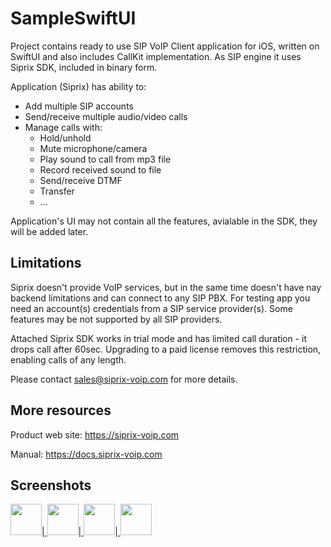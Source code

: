 # SampleSwiftUI

Project contains ready to use SIP VoIP Client application for iOS, written on SwiftUI and also includes CallKit implementation.
As SIP engine it uses Siprix SDK, included in binary form.

Application (Siprix) has ability to:

- Add multiple SIP accounts
- Send/receive multiple audio/video calls
- Manage calls with:
   - Hold/unhold
   - Mute microphone/camera
   - Play sound to call from mp3 file
   - Record received sound to file
   - Send/receive DTMF
   - Transfer
   - ...

Application's UI may not contain all the features, avialable in the SDK, they will be added later.

## Limitations

Siprix doesn't provide VoIP services, but in the same time doesn't have nay backend limitations and can connect to any SIP PBX.
For testing app you need an account(s) credentials from a SIP service provider(s). 
Some features may be not supported by all SIP providers.

Attached Siprix SDK works in trial mode and has limited call duration - it drops call after 60sec.
Upgrading to a paid license removes this restriction, enabling calls of any length.

Please contact [sales@siprix-voip.com](mailto:sales@siprix-voip.com) for more details.

## More resources

Product web site: https://siprix-voip.com

Manual: https://docs.siprix-voip.com


## Screenshots

<a href="https://docs.siprix-voip.com/screenshots/SampleSwiftUI_Accounts.png"  title="Accounts screenshot">
<img src="https://docs.siprix-voip.com/screenshots/SampleSwiftUI_Accounts_Mini.jpg" width="50"></a>|<a href="https://docs.siprix-voip.com/screenshots/SampleSwiftUI_CallKit.png"  title="example image">
<img src="https://docs.siprix-voip.com/screenshots/SampleSwiftUI_CallKit_Mini.jpg" width="50"></a>|<a href="https://docs.siprix-voip.com/screenshots/SampleSwiftUI_Calls.png"  title="example image">
<img src="https://docs.siprix-voip.com/screenshots/SampleSwiftUI_Calls_Mini.jpg" width="50"></a>|<a href="https://docs.siprix-voip.com/screenshots/SampleSwiftUI_Logs.png"  title="example image">
<img src="https://docs.siprix-voip.com/screenshots/SampleSwiftUI_Logs_Mini.jpg" width="50"></a>

